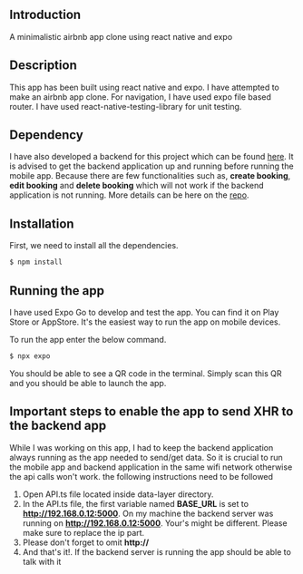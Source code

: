 ## Introduction

A minimalistic airbnb app clone using react native and expo
## Description

This app has been built using react native and expo. I have attempted to make an airbnb app clone. For navigation, I have used expo file based router. I have used react-native-testing-library
for unit testing.

## Dependency
I have also developed a backend for this project which can be found <a href="https://github.com/Shihab-Github/bookingapp-backend">here</a>. It is advised to get the backend
application up and running before running the mobile app. Because there are few functionalities such as, **create booking**, **edit booking** and **delete booking** which
will not work if the backend application is not running. More details can be here on the <a href="https://github.com/Shihab-Github/bookingapp-backend">repo</a>. 

## Installation

First, we need to install all the dependencies. 

```bash
$ npm install
```

## Running the app
I have used Expo Go to develop and test the app. You can find it on Play Store or AppStore. It's the easiest way to run the app on mobile devices. 

To run the app enter the below command.

```bash
$ npx expo
```
You should be able to see a QR code in the terminal. Simply scan this QR and you should be able to launch the app.

## Important steps to enable the app to send XHR to the backend app

While I was working on this app, I had to keep the backend application always running as the app needed to send/get data. So it is crucial to run the mobile app and
backend application in the same wifi network otherwise the api calls won't work. the following instructions need to be followed

1. Open API.ts file located inside data-layer directory. 
2. In the API.ts file, the first variable named **BASE_URL** is set to **http://192.168.0.12:5000**. On my machine the backend server was running on **http://192.168.0.12:5000**. Your's might be different. Please make sure to replace the ip part.
3. Please don't forget to omit **http://**
4. And that's it!. If the backend server is running the app should be able to talk with it



